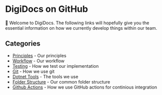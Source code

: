 # DigiDocs on GitHub

:wave: Welcome to DigiDocs.
The following links will hopefully give you the essential information on how we currently develop things within our team.

## Categories
- [Principles](sections/PRINCIPLES.md) - Our principles
- [Workflow](sections/WORKFLOW.md) - Our workflow
- [Testing](sections/TESTING.md) - How we test our implementation
- [Git](sections/GIT.md) - How we use git
- [Dotnet Tools](sections/DOTNET_TOOLS.md) - The tools we use
- [Folder Structure](sections/FOLDER_STRUCTURE.md) - Our common folder structure
- [Github Actions](sections/GITHUB_ACTIONS.md) - How we use GitHub actions for continious integration
